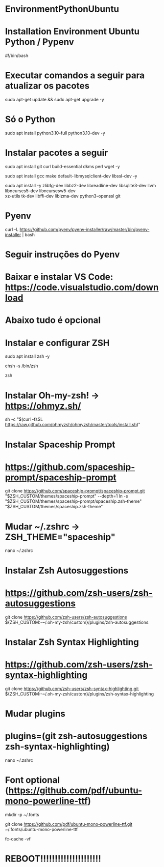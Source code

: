 # EnvironmentPythonUbuntu

# Installation Environment Ubuntu Python / Pypenv

#!/bin/bash

# Executar comandos a seguir para atualizar os pacotes
sudo apt-get update && sudo apt-get upgrade -y

# Só o Python
sudo apt install python3.10-full python3.10-dev -y

# Instalar pacotes a seguir

sudo apt install git curl build-essential dkms perl wget -y

sudo apt install gcc make default-libmysqlclient-dev libssl-dev -y

sudo apt install -y zlib1g-dev libbz2-dev libreadline-dev libsqlite3-dev llvm \
  libncurses5-dev libncursesw5-dev \
  xz-utils tk-dev libffi-dev liblzma-dev python3-openssl git
  
# Pyenv

curl -L https://github.com/pyenv/pyenv-installer/raw/master/bin/pyenv-installer | bash

# Seguir instruções do Pyenv

# Baixar e instalar VS Code: https://code.visualstudio.com/download

# Abaixo tudo é opcional

# Instalar e configurar ZSH

sudo apt install zsh -y

chsh -s /bin/zsh

zsh

# Instalar Oh-my-zsh! -> https://ohmyz.sh/

sh -c "$(curl -fsSL https://raw.github.com/ohmyzsh/ohmyzsh/master/tools/install.sh)"

# Instalar Spaceship Prompt
# https://github.com/spaceship-prompt/spaceship-prompt

git clone https://github.com/spaceship-prompt/spaceship-prompt.git "$ZSH_CUSTOM/themes/spaceship-prompt" --depth=1
ln -s "$ZSH_CUSTOM/themes/spaceship-prompt/spaceship.zsh-theme" "$ZSH_CUSTOM/themes/spaceship.zsh-theme"

# Mudar ~/.zshrc -> ZSH_THEME="spaceship"

nano ~/.zshrc   

# Instalar Zsh Autosuggestions
# https://github.com/zsh-users/zsh-autosuggestions
git clone https://github.com/zsh-users/zsh-autosuggestions ${ZSH_CUSTOM:-~/.oh-my-zsh/custom}/plugins/zsh-autosuggestions

# Instalar Zsh Syntax Highlighting
# https://github.com/zsh-users/zsh-syntax-highlighting
git clone https://github.com/zsh-users/zsh-syntax-highlighting.git ${ZSH_CUSTOM:-~/.oh-my-zsh/custom}/plugins/zsh-syntax-highlighting

# Mudar plugins
# plugins=(git zsh-autosuggestions zsh-syntax-highlighting)

nano ~/.zshrc   

# Font optional (https://github.com/pdf/ubuntu-mono-powerline-ttf)

mkdir -p ~/.fonts

git clone https://github.com/pdf/ubuntu-mono-powerline-ttf.git ~/.fonts/ubuntu-mono-powerline-ttf

fc-cache -vf

# REBOOT!!!!!!!!!!!!!!!!!!!!!

